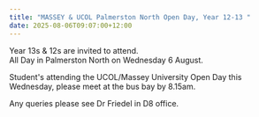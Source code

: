 ```yaml
---
title: "MASSEY & UCOL Palmerston North Open Day, Year 12-13 "
date: 2025-08-06T09:07:00+12:00
---
```

Year 13s & 12s are invited to attend.  
All Day in Palmerston North on Wednesday 6 August.

Student's attending the UCOL/Massey University Open Day this Wednesday, please meet at the bus bay by 8.15am.

Any queries please see Dr Friedel in D8 office.



